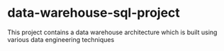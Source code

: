 # data-warehouse-sql-project

This project contains a data warehouse architecture which is built using various data engineering techniques

